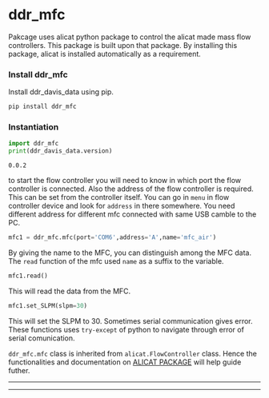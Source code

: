 # ddr_mfc

Pakcage uses alicat python package to control the alicat made mass flow controllers. This package is built upon that package. By installing this package, alicat is installed automatically as a requirement.

### Install ddr_mfc
Install ddr_davis_data using pip.
```py
pip install ddr_mfc
```
### Instantiation

```py
import ddr_mfc
print(ddr_davis_data.version)
```

    0.0.2
    

to start the flow controller you will need to know in which port the flow controller is connected. Also the address of the flow controller is required. This can be set from the controller itself. You can go in `menu` in flow controller device and look for `address` in there somewhere. You need different address for different mfc connected with same USB camble to the PC.

```py
mfc1 = ddr_mfc.mfc(port='COM6',address='A',name='mfc_air')
```

By giving the name to the MFC, you can distinguish among the MFC data. The `read` function of the mfc used `name` as a suffix to the variable.

```py
mfc1.read()
```

This will read the data from the MFC.

```py
mfc1.set_SLPM(slpm=30)
```

This will set the SLPM to 30. Sometimes serial communication gives error. These functions uses `try-except` of python to navigate through error of serial comunication.

```ddr_mfc.mfc``` class is inherited from `alicat.FlowController` class. Hence the functionalities and documentation on [ALICAT PACKAGE](https://github.com/numat/alicat) will help guide futher.

---
---
